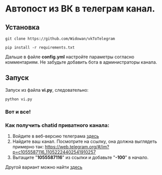 # Автопост из ВК в телеграм канал.
## Установка
```
git clone https://github.com/Widowan/vkToTelegram

pip install -r requirements.txt
```

Дальше в файле **config.yml** настройте параметры согласно комментариям.
Не забудьте добавить бота в администраторы канала.

## Запуск
Запуск из файла **vi.py**, следовательно:
```
python vi.py
```
### Вот и все!


### Как получить chatid приватного канала:
1. Войдите в веб-версию телеграма [здесь](web.telegram.org)
2. Найдите ваш канал. Посмотрите на ссылку, она должна выглядеть примерно так: https://web.telegram.org/#/im?p=c1055587116_11052224402541910257
3. Вытащите "**1055587116**" из ссылки и добавьте "**-100**" в начало.

Другой вариант можно найти [здесь](https://stackoverflow.com/questions/33858927/how-to-obtain-the-chat-id-of-a-private-telegram-channel)
